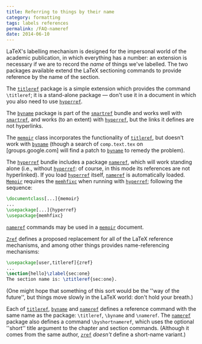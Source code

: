 ```yaml
---
title: Referring to things by their name
category: formatting
tags: labels references
permalink: /FAQ-nameref
date: 2014-06-10
---
```


LaTeX's labelling mechanism is designed for the impersonal world of
the academic publication, in which everything has a number: an
extension is necessary if we are to record the _name_ of things
we've labelled.  The two packages available extend the LaTeX
sectioning commands to provide reference by the name of the section.

The [`titleref`](https://ctan.org/pkg/titleref) package is a simple extension which provides
the command `\titleref`; it is a stand-alone package&nbsp;&mdash; don't use it
in a document in which you also need to use [`hyperref`](https://ctan.org/pkg/hyperref).

The [`byname`](https://ctan.org/pkg/smartref) package is part of the [`smartref`](https://ctan.org/pkg/smartref) bundle
and works well with [`smartref`](https://ctan.org/pkg/smartref), and works (to an extent) with
[`hyperref`](https://ctan.org/pkg/hyperref), but the links it defines are not hyperlinks.

The [`memoir`](https://ctan.org/pkg/memoir) class incorporates the functionality of
[`titleref`](https://ctan.org/pkg/titleref), but doesn't work with [`byname`](https://ctan.org/pkg/smartref) (though a
search of `comp.text.tex` on [groups.google.com] will
find a patch to [`byname`](https://ctan.org/pkg/smartref) to remedy the problem).

The [`hyperref`](https://ctan.org/pkg/hyperref) bundle includes a package [`nameref`](https://ctan.org/pkg/nameref),
which will work standing alone (i.e., without [`hyperref`](https://ctan.org/pkg/hyperref): of
course, in this mode its references are not hyperlinked).  If you load
[`hyperref`](https://ctan.org/pkg/hyperref) itself, [`nameref`](https://ctan.org/pkg/nameref) is automatically loaded.
[`Memoir`](https://ctan.org/pkg/Memoir) requires the [`memhfixc`](https://ctan.org/pkg/memhfixc) when running with
[`hyperref`](https://ctan.org/pkg/hyperref); following the sequence:
```latex
\documentclass[...]{memoir}
...
\usepackage[...]{hyperref}
\usepackage{memhfixc}
```
[`nameref`](https://ctan.org/pkg/nameref) commands may be used in a [`memoir`](https://ctan.org/pkg/memoir) document.

[`Zref`](https://ctan.org/pkg/Zref) defines a proposed replacement for all of the LaTeX
reference mechanisms, and among other things provides
name-referencing mechanisms:
```latex
\usepackage[user,titleref]{zref}
...
\section{hello}\zlabel{sec:one}
The section name is: \ztitleref{sec:one}.
```
(One might hope that something of this sort would be the
''way of the future'', but things move slowly in the LaTeX world: don't hold
your breath.) 

Each of [`titleref`](https://ctan.org/pkg/titleref), [`byname`](https://ctan.org/pkg/smartref) and [`nameref`](https://ctan.org/pkg/nameref)
defines a reference command with the same name as the package:
`\titleref`, `\byname` and `\nameref`. The [`nameref`](https://ctan.org/pkg/nameref)
package also defines a command `\byshortnameref`, which uses the
optional ''short'' title argument to the chapter and section commands.
(Although it comes from the same author, [`zref`](https://ctan.org/pkg/zref) _doesn't_
define a short-name variant.)

